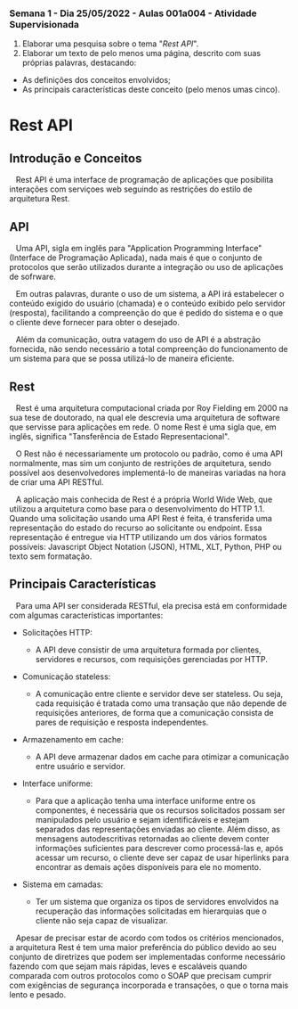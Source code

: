 ### Semana 1 - Dia 25/05/2022 - Aulas 001a004 - Atividade Supervisionada


1. Elaborar uma pesquisa sobre o tema "_Rest API_".
2. Elaborar um texto de pelo menos uma página, descrito com suas próprias palavras, destacando:
* As definições dos conceitos envolvidos;
* As principais características deste conceito (pelo menos umas cinco).




# Rest API

## Introdução e Conceitos

&nbsp;&nbsp;&nbsp;Rest API é uma interface de programação de aplicações que posibilita interações com serviçoes web seguindo as restrições do estilo de arquitetura Rest.

## API

&nbsp;&nbsp;&nbsp;Uma API, sigla em inglês para "Application Programming Interface" (Interface de Programação Aplicada), nada mais é que o conjunto de protocolos que serão utilizados durante a integração ou uso de aplicações de sofrware.

&nbsp;&nbsp;&nbsp;Em outras palavras, durante o uso de um sistema, a API irá estabelecer o conteúdo exigido do usuário (chamada) e o conteúdo exibido pelo servidor (resposta), facilitando a compreenção do que é pedido do sistema e o que o cliente deve fornecer para obter o desejado.

&nbsp;&nbsp;&nbsp;Além da comunicação, outra vatagem do uso de API é a abstração fornecida, não sendo necessário a total compreenção do funcionamento de um sistema para que se possa utilizá-lo de maneira eficiente.

## Rest

&nbsp;&nbsp;&nbsp;Rest é uma arquitetura computacional criada por Roy Fielding em 2000 na sua tese de doutorado, na qual ele descrevia uma arquitetura de software que servisse para aplicações em rede. O nome Rest é uma sigla que, em inglês, significa "Tansferência de Estado Representacional".

&nbsp;&nbsp;&nbsp;O Rest não é necessariamente um protocolo ou padrão, como é uma API normalmente, mas sim um conjunto de restrições de arquitetura, sendo possível aos desenvolvedores implementá-lo de maneiras variadas na hora de criar uma API RESTful.

&nbsp;&nbsp;&nbsp;A aplicação mais conhecida de Rest é a própria World Wide Web, que utilizou a arquitetura como base para o desenvolvimento do HTTP 1.1. Quando uma solicitação usando uma API Rest é feita, é transferida uma representação do estado do recurso ao solicitante ou endpoint. Essa representação é entregue via HTTP utilizando um dos vários formatos possíveis: Javascript Object Notation (JSON), HTML, XLT, Python, PHP ou texto sem formatação.

## Principais Características

&nbsp;&nbsp;&nbsp;Para uma API ser considerada RESTful, ela precisa está em conformidade com algumas características importantes:

- Solicitações HTTP:
  - A API deve consistir de uma arquitetura formada por clientes, servidores e recursos, com requisições gerenciadas por HTTP.

- Comunicação stateless:
  - A comunicação entre cliente e servidor deve ser stateless. Ou seja, cada requisição é tratada como uma transação que não depende de requisições anteriores, de forma que a comunicação consista de pares de requisição e resposta independentes.

- Armazenamento em cache:
  - A API deve armazenar dados em cache para otimizar a comunicação entre usuário e servidor.

- Interface uniforme:
  - Para que a aplicação tenha uma interface uniforme entre os componentes, é necessária que os recursos solicitados possam ser manipulados pelo usuário e sejam identificáveis e estejam separados das representações enviadas ao cliente. Além disso, as mensagens autodescritivas retornadas ao cliente devem conter informações suficientes para descrever como processá-las e, após acessar um recurso, o cliente deve ser capaz de usar hiperlinks para encontrar as demais ações disponíveis para ele no momento.

- Sistema em camadas:
  - Ter um sistema que organiza os tipos de servidores envolvidos na recuperação das informações solicitadas em hierarquias que o cliente não seja capaz de visualizar.

&nbsp;&nbsp;&nbsp;Apesar de precisar estar de acordo com todos os critérios mencionados, a arquitetura Rest é tem uma maior preferência do público devido ao seu conjunto de diretrizes que podem ser implementadas conforme necessário fazendo com que sejam mais rápidas, leves e escaláveis quando comparada com outros protocolos como o SOAP que precisam cumprir com exigências de segurança incorporada e transações, o que o torna mais lento e pesado.
